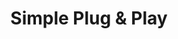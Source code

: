 ---
order: 17
title: "Simple Plug & Play"
image: "2013/02/Feature-Pic1-495x400.jpg"
link: "sp_p/"
support: "universal"
category: "finance_sort"
---